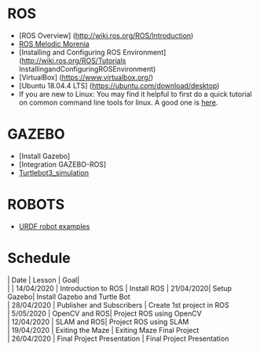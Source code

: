 # ROS

* [ROS Overview] (http://wiki.ros.org/ROS/Introduction)
* [ROS Melodic Morenia](http://wiki.ros.org/melodic/Installation)
* [Installing and Configuring ROS Environment](http://wiki.ros.org/ROS/Tutorials InstallingandConfiguringROSEnvironment)
* [VirtualBox] (https://www.virtualbox.org/)
* [Ubuntu 18.04.4 LTS] (https://ubuntu.com/download/desktop)
* If you are new to Linux: You may find it helpful to first do a quick tutorial on common command line tools for linux. A good one is [here](http://www.ee.surrey.ac.uk/Teaching/Unix/).

# GAZEBO
* [Install Gazebo]
* [Integration GAZEBO-ROS]
* [Turtlebot3_simulation](http://wiki.ros.org/turtlebot3_simulations)

# ROBOTS
* [URDF robot examples](https://wiki.ros.org/urdf/Examples)

# Schedule

|  Date |  Lesson |   Goal|   
|
|  14/04/2020 | Introduction to ROS  | Install ROS
|  21/04/2020|  Setup Gazebo| Install Gazebo and Turtle Bot   
|  28/04/2020 | Publisher and Subscribers | Create 1st project in ROS   
|  5/05/2020  | OpenCV and ROS| Project ROS using OpenCV   
|  12/04/2020 | SLAM and ROS| Project ROS using SLAM   
|  19/04/2020 | Exiting the Maze | Exiting Maze Final Project  
|  26/04/2020 | Final Project Presentation | Final Project Presentation
